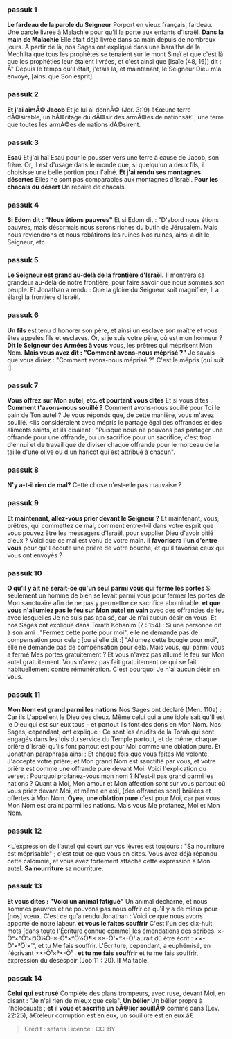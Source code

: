 
### passuk 1
<b>Le fardeau de la parole du Seigneur</b> Porport en vieux français, fardeau. Une parole livrée à Malachie pour qu'il la porte aux enfants d'Israël.
<b>Dans la main de Malachie</b> Elle était déjà livrée dans sa main depuis de nombreux jours. A partir de là, nos Sages ont expliqué dans une baraitha de la Mechilta que tous les prophètes se tenaient sur le mont Sinaï et que c'est là que les prophéties leur étaient livrées, et c'est ainsi que [Isaïe (48, 16)] dit : Â" Depuis le temps qu'il était, j'étais là, et maintenant, le Seigneur Dieu m'a envoyé, [ainsi que Son esprit].

### passuk 2
<b>Et j'ai aimÃ© Jacob</b> Et je lui ai donnÃ© (Jer. 3:19) â€œune terre dÃ©sirable, un hÃ©ritage du dÃ©sir des armÃ©es de nationsâ€ ; une terre que toutes les armÃ©es de nations dÃ©sirent.

### passuk 3
<b>Esaü</b> Et j'ai haï Esaü</b> pour le pousser vers une terre à cause de Jacob, son frère. Or, il est d'usage dans le monde que, si quelqu'un a deux fils, il choisisse une belle portion pour l'aîné.
<b>Et j'ai rendu ses montagnes désertes</b> Elles ne sont pas comparables aux montagnes d'Israël.
<b>Pour les chacals du désert</b> Un repaire de chacals.

### passuk 4
<b>Si Edom dit : "Nous étions pauvres"</b> Et si Edom dit : "D'abord nous étions pauvres, mais désormais nous serons riches du butin de Jérusalem.</b> Mais nous reviendrons et nous rebâtirons les ruines</b> Nos ruines, ainsi a dit le Seigneur, etc.

### passuk 5
<b>Le Seigneur est grand au-delà de la frontière d'Israël.</b> Il montrera sa grandeur au-delà de notre frontière, pour faire savoir que nous sommes son peuple. Et Jonathan a rendu : Que la gloire du Seigneur soit magnifiée, Il a élargi la frontière d'Israël.

### passuk 6
<b>Un fils</b> est tenu d'honorer son père, et ainsi un esclave son maître et vous êtes appelés fils et esclaves. Or, si je suis votre père, où est mon honneur ?
<b>Dit le Seigneur des Armées à vous</b> vous, les prêtres qui méprisent Mon Nom.
<b>Mais vous avez dit : "Comment avons-nous méprisé ?"</b> Je savais que vous diriez : "Comment avons-nous méprisé ?" C'est le mépris [qui suit :].

### passuk 7
<b>Vous offrez sur Mon autel, etc. et pourtant vous dites</b> Et si vous dites . <b>Comment t'avons-nous souillé ?</b> Comment avons-nous souillé pour Toi le pain de Ton autel ? Je vous réponds que, de cette manière, vous m'avez souillé. <Ils considéraient avec mépris le partage égal des offrandes et des aliments saints, et ils disaient : "Puisque nous ne pouvons pas partager une offrande pour une offrande, ou un sacrifice pour un sacrifice, c'est trop d'ennui et de travail que de diviser chaque offrande pour le morceau de la taille d'une olive ou d'un haricot qui est attribué à chacun".

### passuk 8
<b>N'y a-t-il rien de mal?</b> Cette chose n'est-elle pas mauvaise ?

### passuk 9
<b>Et maintenant, allez-vous prier devant le Seigneur ?</b> Et maintenant, vous, prêtres, qui commettez ce mal, comment entre-t-il dans votre esprit que vous pouvez être les messagers d'Israël, pour supplier Dieu d'avoir pitié d'eux ? Voici que ce mal est venu de votre main.
<b>Il favorisera l'un d'entre vous</b> pour qu'il écoute une prière de votre bouche, et qu'il favorise ceux qui vous ont envoyés ?

### passuk 10
<b>O qu'il y ait ne serait-ce qu'un seul parmi vous qui ferme les portes</b> Si seulement un homme de bien se levait parmi vous pour fermer les portes de Mon sanctuaire afin de ne pas y permettre ce sacrifice abominable.
<b>et que vous n'allumiez pas le feu sur Mon autel en vain</b> avec des offrandes de feu avec lesquelles Je ne suis pas apaisé, car Je n'ai aucun désir en vous. Et nos Sages ont expliqué dans Torath Kohanim (7 : 154) : Si une personne dit à son ami : "Fermez cette porte pour moi", elle ne demande pas de compensation pour cela ; [ou si elle dit :] "Allumez cette bougie pour moi", elle ne demande pas de compensation pour cela. Mais vous, qui parmi vous a fermé Mes portes gratuitement ? Et vous n'avez pas allumé le feu sur Mon autel gratuitement. Vous n'avez pas fait gratuitement ce qui se fait habituellement contre rémunération. C'est pourquoi Je n'ai aucun désir en vous.

### passuk 11
<b>Mon Nom est grand parmi les nations</b> Nos Sages ont déclaré (Men. 110a) : Car ils L'appellent le Dieu des dieux. Même celui qui a une idole sait qu'Il est le Dieu qui est sur eux tous - et partout ils font des dons en Mon Nom. Nos Sages, cependant, ont expliqué : Ce sont les érudits de la Torah qui sont engagés dans les lois du service du Temple partout, et de même, chaque prière d'Israël qu'ils font partout est pour Moi comme une oblation pure. Et Jonathan paraphrasa ainsi : Et chaque fois que vous faites Ma volonté, J'accepte votre prière, et Mon grand Nom est sanctifié par vous, et votre prière est comme une offrande pure devant Moi. Voici l'explication du verset : Pourquoi profanez-vous mon nom ? N'est-il pas grand parmi les nations ? Quant à Moi, Mon amour et Mon affection sont sur vous partout où vous priez devant Moi, et même en exil, [des offrandes sont] brûlées et offertes à Mon Nom.
<b>Oyea, une oblation pure</b> c'est pour Moi, car par vous Mon Nom est craint parmi les nations. Mais vous Me profanez, Moi et Mon Nom.

### passuk 12
<L'expression de l'autel qui court sur vos lèvres est toujours : "Sa nourriture est méprisable" ; c'est tout ce que vous en dites. Vous avez déjà répandu cette calomnie, et vous avez fortement attaché cette expression à Mon autel.
<b>Sa nourriture</b> sa nourriture.

### passuk 13
<b>Et vous dites : "Voici un animal fatigué"</b> Un animal décharné, et nous sommes pauvres et ne pouvons pas nous offrir ce qu'il y a de mieux pour [nos] vœux. C'est ce qu'a rendu Jonathan : Voici ce que nous avons apporté de notre labeur.
<b>et vous le faites souffrir</b> C'est l'un des dix-huit mots [dans toute l'Écriture connue comme] les émendations des scribes. ×-Ö°×"Ö'×¤Ö¼Ö-×-Ö°×ªÖ¼Ö¶× ××-Ö¹×ª×-Ö¹ aurait dû être écrit : ××-Ö¹×ªÖ'×™, et tu Me fais souffrir. L'Écriture, cependant, a euphémisé, en l'écrivant ××-Ö¹×ª×-Ö¹ . <b>et tu me fais souffrir</b> et tu me fais souffrir, expression du désespoir (Job 11 : 20).
<b>Il</b> Ma table.

### passuk 14
<b>Celui qui est rusé</b> Complète des plans trompeurs, avec ruse, devant Moi, en disant : "Je n'ai rien de mieux que cela".
<b>Un bélier</b> Un bélier propre à l'holocauste ;
<b>et il voue et sacrifie un bÃ©lier souillÃ©</b> comme dans (Lev. 22:25), â€œleur corruption est en eux, un souillure est en eux.â€

>Crédit : sefaris
>Licence : CC-BY